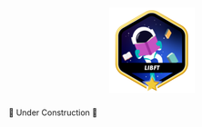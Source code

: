 <div align="center">
	<h1><img src="img/libftm.png" alt="LibFT"></h1>
</div>

:construction: Under Construction :construction:
